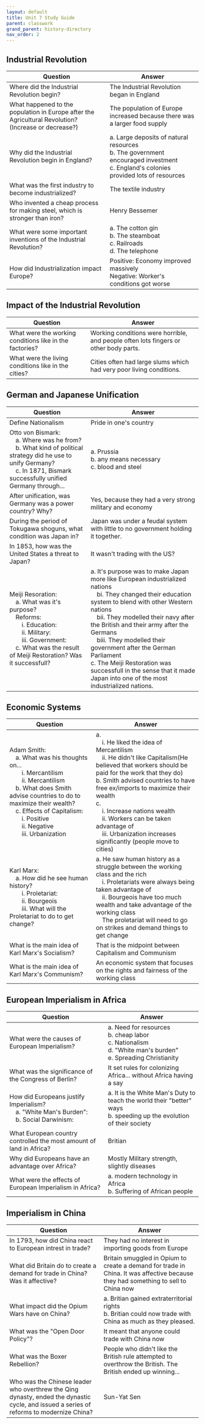 ```yaml
---
layout: default
title: Unit 7 Study Guide
parent: classwork
grand_parent: history-directory
nav_order: 2
---
```

## Industrial Revolution
|Question|Answer|
|---|---|
|Where did the Industrial Revolution begin?|The Industrial Revolution began in England|
|What happened to the population in Europe after the Agricultural Revolution?<br>(Increase or decrease?)|The population of Europe increased because there was a larger food supply
|Why did the Industrial Revolution begin in England?|a. Large deposits of natural resources<br>b. The government encouraged investment<br>c. England's colonies provided lots of resources|
|What was the first industry to become industrialized?|The textile industry|
|Who invented a cheap process for making steel, which is stronger than iron?|Henry Bessemer|
|What were some important inventions of the Industrial Revolution?|a. The cotton gin<br>b. The steamboat<br>c. Railroads<br>d. The telephone|
|How did Industrialization impact Europe?|Positive: Economy improved massively<br>Negative: Worker's conditions got worse|
## Impact of the Industrial Revolution
|Question|Answer|
|---|---|
|What were the working conditions like in the factories?|Working conditions were horrible, and people often lots fingers or other body parts.|
|What were the living conditions like in the cities?|Cities often had large slums which had very poor living conditions.|
## German and Japanese Unification
|Question|Answer|
|---|---|
|Define Nationalism|Pride in one's country|
|Otto von Bismark:<br>&emsp;a. Where was he from?<br>&emsp;b. What kind of political strategy did he use to unify Germany?<br>&emsp;c. In 1871, Bismark successfully unified Germany through...|a. Prussia<br>b. any means necessary<br>c. blood and steel|
|After unification, was Germany was a power country? Why?|Yes, because they had a very strong military and economy|
|During the period of Tokugawa shoguns, what condition was Japan in?|Japan was under a feudal system with little to no government holding it together.|
|In 1853, how was the United States a threat to Japan?|It wasn't trading with the US?|
|Meiji Resoration:<br>&emsp;a. What was it's purpose?<br>&emsp;Reforms:<br>&emsp;&emsp;i. Education:<br>&emsp;&emsp;ii. Military:<br>&emsp;&emsp;iii. Government:<br>&emsp;c. What was the result of Meiji Restoration? Was it successfull?|a. It's purpose was to make Japan more like European industrialized nations<br>&emsp;bi. They changed their education system to blend with other Western nations<br>&emsp;bii. They modelled their navy after the British and their army after the Germans<br>&emsp;biii. They modelled their government after the German Parliament<br>c. The Meiji Restoration was successfull in the sense that it made Japan into one of the most industrialized nations.|
## Economic Systems
|Question|Answer|
|---|---|
|Adam Smith:<br>&emsp;a. What was his thoughts on...<br>&emsp;&emsp;i. Mercantilism<br>&emsp;&emsp;ii. Mercantilism<br>&emsp;b. What does Smith advise countries to do to maximize their wealth?<br>&emsp;c. Effects of Capitalism:<br>&emsp;&emsp;i. Positive<br>&emsp;&emsp;ii. Negative<br>&emsp;&emsp;iii. Urbanization|a.<br>&emsp;i. He liked the idea of Mercantilism<br>&emsp;ii. He didn't like Capitalism(He believed that workers should be paid for the work that they do)<br>b. Smith advised countries to have free ex/imports to maximize their wealth<br>c.<br>&emsp;i. Increase nations wealth<br>&emsp;ii. Workers can be taken advantage of<br>&emsp;iii. Urbanization increases significantly (people move to cities)|k
|Karl Marx:<br>&emsp;a. How did he see human history?<br>&emsp;&emsp;i. Proletariat:<br>&emsp;&emsp;ii. Bourgeois<br>&emsp;&emsp;iii. What will the Proletariat to do to get change?|a. He saw human history as a struggle between the working class and the rich<br>&emsp;i. Proletariats were always being taken advantage of<br>&emsp;ii. Bourgeois have too much wealth and take advantage of the working class<br>&emsp;The proletariat will need to go on strikes and demand things to get change|
|What is the main idea of Karl Marx's Socialism?|That is the midpoint between Capitalism and Communism|
|What is the main idea of Karl Marx's Communism?|An economic system that focuses on the rights and fairness of the working class|
## European Imperialism in Africa
|Question|Answer|
|---|---|
|What were the causes of European Imperialism?|a. Need for resources<br>b. cheap labor<br>c. Nationalism<br>d. "White man's burden"<br>e. Spreading Christianity|
|What was the significance of the Congress of Berlin?|It set rules for colonizing Africa... without Africa having a say|
|How did Europeans justify Imperialism?<br>&emsp;a. "White Man's Burden":<br>&emsp;b. Social Darwinism:|a. It is the White Man's Duty to teach the world their "better" ways<br>b. speeding up the evolution of their society|
|What European country controlled the most amount of land in Africa?|Britian|
|Why did Europeans have an advantage over Africa?|Mostly Military strength, slightly diseases|
|What were the effects of European Imperialism in Africa?|a. modern technology in Africa<br>b. Suffering of African people|<br>c. led to several independence movements<br>d. Africa had their natural resources stolen|
## Imperialism in China
|Question|Answer|
|---|---|
|In 1793, how did China react to European intrest in trade?|They had no interest in importing goods from Europe|
|What did Britain do to create a demand for trade in China? Was it affective?|Britain smuggled in Opium to create a demand for trade in China. It was affective because they had something to sell to China now|
|What impact did the Opium Wars have on China?|a. Britian gained extraterritorial rights<br>b. Britian could now trade with China as much as they pleased.
|What was the "Open Door Policy"?|It meant that anyone could trade with China now|
|What was the Boxer Rebellion?|People who didn't like the British rule attempted to overthrow the British. The British ended up winning...
|Who was the Chinese leader who overthrew the Qing dynasty, ended the dynastic cycle, and issued a series of reforms to modernize China?|Sun-Yat Sen|